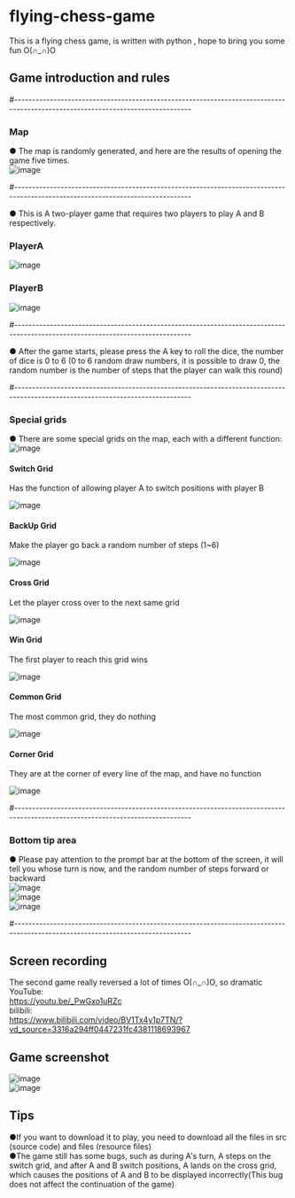 # flying-chess-game
This is a flying chess game, is written with python , hope to bring you some fun O(∩_∩)O

## **Game introduction and rules**
#-------------------------------------------------------------------------------------------------------------------------------  
### Map ###
● The map is randomly generated, and here are the results of opening the game five times.  
![image](https://github.com/cobalt-sv/flying-chess-game/blob/main/img/composition.png)  

#-------------------------------------------------------------------------------------------------------------------------------  

● This is A two-player game that requires two players to play A and B respectively.  

### PlayerA ###
![image](https://github.com/cobalt-sv/flying-chess-game/blob/main/img/playerA_A.png)  
### PlayerB ###
![image](https://github.com/cobalt-sv/flying-chess-game/blob/main/img/playerB_B.png)  

#-------------------------------------------------------------------------------------------------------------------------------  

● After the game starts, please press the A key to roll the dice, the number of dice is 0 to 6 (0 to 6 random draw numbers, it is possible to draw 0, the random number is the number of steps that the player can walk this round)  

#-------------------------------------------------------------------------------------------------------------------------------  
### Special grids ###
● There are some special grids on the map, each with a different function:  
![image](https://github.com/cobalt-sv/flying-chess-game/blob/main/img/composition_02.png)  
#### Switch Grid ####
Has the function of allowing player A to switch positions with player B  

![image](https://github.com/cobalt-sv/flying-chess-game/blob/main/img/exchangeGrid_E.png)  
#### BackUp Grid ####
Make the player go back a random number of steps (1~6)  

![image](https://github.com/cobalt-sv/flying-chess-game/blob/main/img/BackUpGrid_B.png)  
#### Cross Grid ####
Let the player cross over to the next same grid  

![image](https://github.com/cobalt-sv/flying-chess-game/blob/main/img/crossGrid_C.png)  
#### Win Grid ####
The first player to reach this grid wins  

![image](https://github.com/cobalt-sv/flying-chess-game/blob/main/img/finalGrid_F.png)  
#### Common Grid ####
The most common grid, they do nothing  

![image](https://github.com/cobalt-sv/flying-chess-game/blob/main/img/normalGrid_N.png)  
#### Corner Grid ####
They are at the corner of every line of the map, and have no function  

![image](https://github.com/cobalt-sv/flying-chess-game/blob/main/img/cornerGrid_C.png)  

#-------------------------------------------------------------------------------------------------------------------------------  
### Bottom tip area ###
● Please pay attention to the prompt bar at the bottom of the screen, it will tell you whose turn is now, and the random number of steps forward or backward  
![image](https://github.com/cobalt-sv/flying-chess-game/blob/main/img/tips_A_A.png)  
![image](https://github.com/cobalt-sv/flying-chess-game/blob/main/img/tips_B.png)  
![image](https://github.com/cobalt-sv/flying-chess-game/blob/main/img/tips_C.png)  

#-------------------------------------------------------------------------------------------------------------------------------  

## **Screen recording**
The second game really reversed a lot of times O(∩_∩)O, so dramatic  
YouTube:  
https://youtu.be/_PwGxo1uRZc  
bilibili:  
https://www.bilibili.com/video/BV1Tx4y1p7TN/?vd_source=3316a294ff0447231fc4381118693967  
## **Game screenshot**
![image](https://github.com/cobalt-sv/flying-chess-game/blob/main/img/gamePanle.png)  
![image](https://github.com/cobalt-sv/flying-chess-game/blob/main/img/winPanle.png)  
## **Tips**
●If you want to download it to play, you need to download all the files in src (source code) and files (resource files)  
●The game still has some bugs, such as during A's turn, A steps on the switch grid, and after A and B switch positions, A lands on the cross grid, which causes the positions of A and B to be displayed incorrectly(This bug does not affect the continuation of the game)

